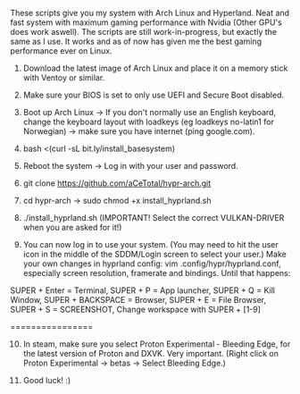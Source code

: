 These scripts give you my system with Arch Linux and Hyperland. Neat and fast system with maximum gaming performance with Nvidia (Other GPU's does work aswell). The scripts are still work-in-progress, but exactly the same as I use. It works and as of now has given me the best gaming performance ever on Linux.

1. Download the latest image of Arch Linux and place it on a memory stick with Ventoy or similar.

2. Make sure your BIOS is set to only use UEFI and Secure Boot disabled.

3. Boot up Arch Linux -> If you don't normally use an English keyboard, change the keyboard layout with loadkeys (eg loadkeys no-latin1 for Norwegian) -> make sure you have internet (ping google.com).

4. bash <(curl -sL bit.ly/install_basesystem)

5. Reboot the system -> Log in with your user and password.

6. git clone https://github.com/aCeTotal/hypr-arch.git

7. cd hypr-arch -> sudo chmod +x install_hyprland.sh

8. ./install_hyprland.sh (IMPORTANT! Select the correct VULKAN-DRIVER when you are asked for it!)

9. You can now log in to use your system. (You may need to hit the user icon in the middle of the SDDM/Login screen to select your user.) Make your own changes in hyprland config: vim .config/hypr/hyprland.conf, especially screen resolution, framerate and bindings. Until that happens:

SUPER + Enter = Terminal, 
SUPER + P = App launcher, 
SUPER + Q = Kill Window,
SUPER + BACKSPACE = Browser, 
SUPER + E = File Browser, 
SUPER + S = SCREENSHOT, 
Change workspace with SUPER + [1-9]

================

10. In steam, make sure you select Proton Experimental - Bleeding Edge, for the latest version of Proton and DXVK. Very important. (Right click on Proton Experimental -> betas -> Select Bleeding Edge.)

11. Good luck! :)

